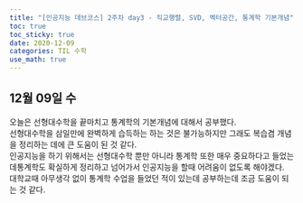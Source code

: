 ```yaml
---
title: "[인공지능 데브코스] 2주차 day3 - 직교행렬, SVD, 벡터공간, 통계학 기본개념"
toc: true
toc_sticky: true
date: 2020-12-09
categories: TIL 수학
use_math: true
---
```


## 12월 09일 수   

오늘은 선형대수학을 끝마치고 통계학의 기본개념에 대해서 공부했다.  
선형대수학을 삼일만에 완벽하게 습득하는 하는 것은 불가능하지만 그래도 복습겸 개념을 정리하는 데에 큰 도움이 된 것 같다.  
인공지능을 하기 위해서는 선형대수학 뿐만 아니라 통계학 또한 매우 중요하다고 들었는데통계학도 확실하게 정리하고 넘어가서 인공지능을 할때 어려움이 없도록 해야겠다.  
대학교때 아무생각 없이 통계학 수업을 들었던 적이 있는데 공부하는데 조금 도움이 되는 것 같다. 

